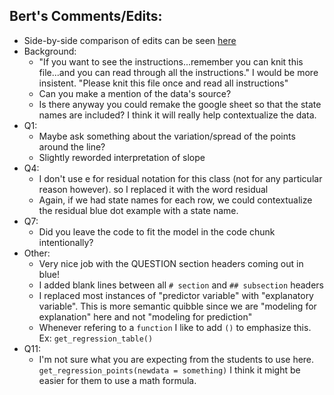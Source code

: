 ## Bert's Comments/Edits:

* Side-by-side comparison of edits can be seen [here](https://github.com/rudeboybert/moderndive_labs/pull/4/files?utf8=%E2%9C%93&diff=split&w=1)
* Background:
    + "If you want to see the instructions...remember you can knit this file...and you can read through all the instructions." I would be more insistent. "Please knit this file once and read all instructions"
    + Can you make a mention of the data's source?
    + Is there anyway you could remake the google sheet so that the state names are included? I think it will really help contextualize the data.
* Q1:
    + Maybe ask something about the variation/spread of the points around the line?
    + Slightly reworded interpretation of slope
* Q4:
    + I don't use e for residual notation for this class (not for any particular reason however).  so I replaced it with the word residual
    + Again, if we had state names for each row, we could contextualize the residual blue dot example with a state name.
* Q7:
    + Did you leave the code to fit the model in the code chunk intentionally?
* Other:
    + Very nice job with the QUESTION section headers coming out in blue!
    + I added blank lines between all `# section` and `## subsection` headers
    + I replaced most instances of "predictor variable" with "explanatory variable". This is more semantic quibble since we are "modeling for explanation" here and not "modeling for prediction"
    + Whenever refering to a `function` I like to add `()` to emphasize this. Ex: `get_regression_table()`
* Q11:
    + I'm not sure what you are expecting from the students to use here. `get_regression_points(newdata = something)` I think it might be easier for them to use a math formula. 
